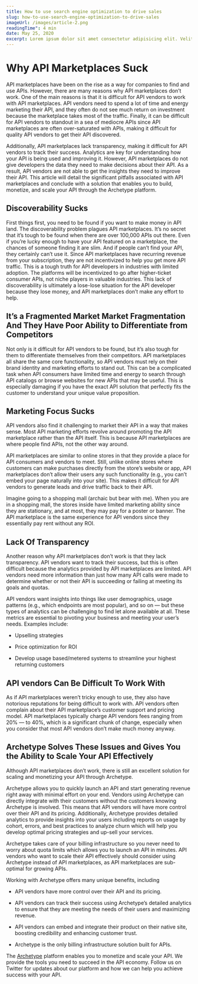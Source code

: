 ```yaml
---
title: How to use search engine optimization to drive sales
slug: how-to-use-search-engine-optimization-to-drive-sales
imageUrl: /images/article-2.png
readingTime": 4 min
date: May 25, 2020
excerpt: Lorem ipsum dolor sit amet consectetur adipisicing elit. Velit facilis asperiores porro quaerat doloribus, eveniet dolore. Adipisci tempora aut inventore optio animi., tempore temporibus quo laudantium.
---
```


# Why API Marketplaces Suck

API marketplaces have been on the rise as a way for companies to find and use APIs. However, there are many reasons why API marketplaces don’t work. One of the main reasons is that it is difficult for API vendors to work with API marketplaces. API vendors need to spend a lot of time and energy marketing their API, and they often do not see much return on investment because the marketplace takes most of the traffic. Finally, it can be difficult for API vendors to standout in a sea of mediocre APIs since API marketplaces are often over-saturated with APIs, making it difficult for quality API vendors to get their API discovered.

Additionally, API marketplaces lack transparency, making it difficult for API vendors to track their success. Analytics are key for understanding how your API is being used and improving it. However, API marketplaces do not give developers the data they need to make decisions about their API. As a result, API vendors are not able to get the insights they need to improve their API. This article will detail the significant pitfalls associated with API marketplaces and conclude with a solution that enables you to build, monetize, and scale your API through the Archetype platform.

## Discoverability Sucks

First things first, you need to be found if you want to make money in API land. The discoverability problem plagues API marketplaces. It’s no secret that it’s tough to be found when there are over 100,000 APIs out there. Even if you’re lucky enough to have your API featured on a marketplace, the chances of someone finding it are slim. And if people can’t find your API, they certainly can’t use it. Since API marketplaces have recurring revenue from your subscription, they are not incentivized to help you get more API traffic. This is a tough truth for API developers in industries with limited adoption. The platforms will be incentivized to go after higher-ticket consumer APIs, not niche players in valuable industries. This lack of discoverability is ultimately a lose-lose situation for the API developer because they lose money, and API marketplaces don’t make any effort to help.

## It’s a Fragmented Market Market Fragmentation And They Have Poor Ability to Differentiate from Competitors

Not only is it difficult for API vendors to be found, but it’s also tough for them to differentiate themselves from their competitors. API marketplaces all share the same core functionality, so API vendors must rely on their brand identity and marketing efforts to stand out. This can be a complicated task when API consumers have limited time and energy to search through API catalogs or browse websites for new APIs that may be useful. This is especially damaging if you have the exact API solution that perfectly fits the customer to understand your unique value proposition.

## Marketing Focus Sucks

API vendors also find it challenging to market their API in a way that makes sense. Most API marketing efforts revolve around promoting the API marketplace rather than the API itself. This is because API marketplaces are where people find APIs, not the other way around.

API marketplaces are similar to online stores in that they provide a place for API consumers and vendors to meet. Still, unlike online stores where customers can make purchases directly from the store’s website or app, API marketplaces don’t allow their users any such functionality (e.g., you can’t embed your page naturally into your site). This makes it difficult for API vendors to generate leads and drive traffic back to their API.

Imagine going to a shopping mall (archaic but bear with me). When you are in a shopping mall, the stores inside have limited marketing ability since they are stationary, and at most, they may pay for a poster or banner. The API marketplace is the same experience for API vendors since they essentially pay rent without any ROI.

## Lack Of Transparency

Another reason why API marketplaces don’t work is that they lack transparency. API vendors want to track their success, but this is often difficult because the analytics provided by API marketplaces are limited. API vendors need more information than just how many API calls were made to determine whether or not their API is succeeding or failing at meeting its goals and quotas.

API vendors want insights into things like user demographics, usage patterns (e.g., which endpoints are most popular), and so on — but these types of analytics can be challenging to find let alone available at all. These metrics are essential to pivoting your business and meeting your user’s needs. Examples include:

- Upselling strategies

- Price optimization for ROI

- Develop usage based/metered systems to streamline your highest returning customers

## API vendors Can Be Difficult To Work With

As if API marketplaces weren’t tricky enough to use, they also have notorious reputations for being difficult to work with. API vendors often complain about their API marketplace’s customer support and pricing model. API marketplaces typically charge API vendors fees ranging from 20% — to 40%, which is a significant chunk of change, especially when you consider that most API vendors don’t make much money anyway.

## Archetype Solves These Issues and Gives You the Ability to Scale Your API Effectively

Although API marketplaces don’t work, there is still an excellent solution for scaling and monetizing your API through Archetype.

Archetype allows you to quickly launch an API and start generating revenue right away with minimal effort on your end. Vendors using Archetype can directly integrate with their customers without the customers knowing Archetype is involved. This means that API vendors will have more control over their API and its pricing. Additionally, Archetype provides detailed analytics to provide insights into your users including reports on usage by cohort, errors, and best practices to analyze churn which will help you develop optimal pricing strategies and up-sell your services.

Archetype takes care of your billing infrastructure so you never need to worry about quota limits which allows you to launch an API in minutes. API vendors who want to scale their API effectively should consider using Archetype instead of API marketplaces, as API marketplaces are sub-optimal for growing APIs.

Working with Archetype offers many unique benefits, including

- API vendors have more control over their API and its pricing.

- API vendors can track their success using Archetype’s detailed analytics to ensure that they are meeting the needs of their users and maximizing revenue.

- API vendors can embed and integrate their product on their native site, boosting credibility and enhancing customer trust.

- Archetype is the only billing infrastructure solution built for APIs.

The [Archetype](http://archetype.dev) platform enables you to monetize and scale your API. We provide the tools you need to succeed in the API economy. Follow us on Twitter for updates about our platform and how we can help you achieve success with your API.

